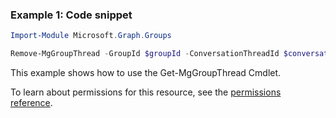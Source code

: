 ### Example 1: Code snippet

```powershellImport-Module Microsoft.Graph.Groups

Remove-MgGroupThread -GroupId $groupId -ConversationThreadId $conversationThreadId
```
This example shows how to use the Get-MgGroupThread Cmdlet.
To learn about permissions for this resource, see the [permissions reference](/graph/permissions-reference).

